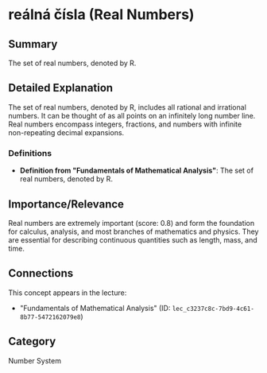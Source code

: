 # reálná čísla (Real Numbers)

## Summary
The set of real numbers, denoted by R.

## Detailed Explanation
The set of real numbers, denoted by R, includes all rational and irrational numbers. It can be thought of as all points on an infinitely long number line. Real numbers encompass integers, fractions, and numbers with infinite non-repeating decimal expansions.

### Definitions
*   **Definition from "Fundamentals of Mathematical Analysis"**: The set of real numbers, denoted by R.

## Importance/Relevance
Real numbers are extremely important (score: 0.8) and form the foundation for calculus, analysis, and most branches of mathematics and physics. They are essential for describing continuous quantities such as length, mass, and time.

## Connections
This concept appears in the lecture:
*   "Fundamentals of Mathematical Analysis" (ID: `lec_c3237c8c-7bd9-4c61-8b77-5472162079e8`)

## Category
Number System